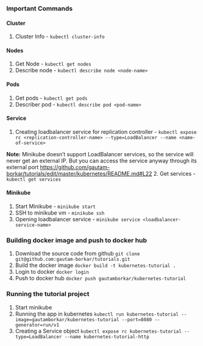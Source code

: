 ### Important Commands
#### Cluster
1. Cluster Info - `kubectl cluster-info`

#### Nodes
1. Get Node - `kubectl get nodes`
2. Describe node - `kubectl describe node <node-name>`

#### Pods
1. Get pods - `kubectl get pods`
2. Describer pod - `kubectl describe pod <pod-name>`

#### Service
1. Creating loadbalancer service for replication controller - `kubectl expose rc <replication-controller-name> --type=LoadBalancer --name <name-of-service>`

  **Note:** Minikube doesn’t support LoadBalancer services, so the service will never get an external IP. But you can access the service anyway through its external port  https://github.com/gautam-borkar/tutorials/edit/master/kubernetes/README.md#L22
2. Get services - `kubectl get services`

#### Minikube
1. Start Minikube - `minikube start`
2. SSH to minikube vm - `minikube ssh`
3. Opening loadbalancer service - `minikube service <loadbalancer-service-name>`

### Building docker image and push to docker hub
1. Download the source code from github
  `git clone git@github.com:gautam-borkar/tutorials.git`
2. Build the docker image
  `docker build -t kubernetes-tutorial .`
3. Login to docker
  `docker login`
4. Push to docker hub
  `docker push gautamborkar/kubernetes-tutorial`
  
### Running the tutorial project
1. Start minikube
2. Running the app in kubernetes
  `kubectl run kubernetes-tutorial --image=gautamborkar/kubernetes-tutorial --port=8080 --generator=run/v1`
3. Creating a Service object 
  `kubectl expose rc kubernetes-tutorial --type=LoadBalancer --name kubernetes-tutorial-http`

